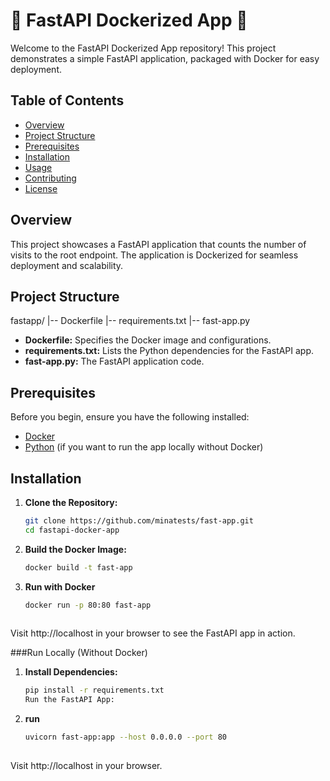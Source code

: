 # 🐳 FastAPI Dockerized App 🚀

Welcome to the FastAPI Dockerized App repository! This project demonstrates a simple FastAPI application, packaged with Docker for easy deployment.

## Table of Contents

- [Overview](#overview)
- [Project Structure](#project-structure)
- [Prerequisites](#prerequisites)
- [Installation](#installation)
- [Usage](#usage)
- [Contributing](#contributing)
- [License](#license)

## Overview

This project showcases a FastAPI application that counts the number of visits to the root endpoint. The application is Dockerized for seamless deployment and scalability.

## Project Structure
   fastapp/
   |-- Dockerfile
   |-- requirements.txt
   |-- fast-app.py

- **Dockerfile:** Specifies the Docker image and configurations.
- **requirements.txt:** Lists the Python dependencies for the FastAPI app.
- **fast-app.py:** The FastAPI application code.

## Prerequisites

Before you begin, ensure you have the following installed:

- [Docker](https://www.docker.com/get-started)
- [Python](https://www.python.org/downloads/) (if you want to run the app locally without Docker)

## Installation

1. **Clone the Repository:**
   ```bash
   git clone https://github.com/minatests/fast-app.git
   cd fastapi-docker-app
   
2. **Build the Docker Image:**
   ```bash
   docker build -t fast-app

3. **Run with Docker**
   ```bash
   docker run -p 80:80 fast-app
  
Visit http://localhost in your browser to see the FastAPI app in action.

###Run Locally (Without Docker)
1. **Install Dependencies:**

   ```bash
   pip install -r requirements.txt
   Run the FastAPI App:

2. **run**
   ```bash
   uvicorn fast-app:app --host 0.0.0.0 --port 80
  
Visit http://localhost in your browser.
